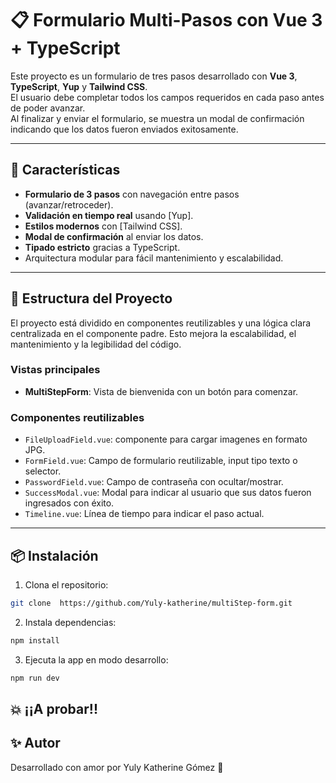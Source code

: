 # 📋 Formulario Multi-Pasos con Vue 3 + TypeScript

Este proyecto es un formulario de tres pasos desarrollado con **Vue 3**, **TypeScript**, **Yup** y **Tailwind CSS**.  
El usuario debe completar todos los campos requeridos en cada paso antes de poder avanzar.  
Al finalizar y enviar el formulario, se muestra un modal de confirmación indicando que los datos fueron enviados exitosamente.

---

## 🚀 Características

- **Formulario de 3 pasos** con navegación entre pasos (avanzar/retroceder).
- **Validación en tiempo real** usando [Yup].
- **Estilos modernos** con [Tailwind CSS].
- **Modal de confirmación** al enviar los datos.
- **Tipado estricto** gracias a TypeScript.
- Arquitectura modular para fácil mantenimiento y escalabilidad.

---

## 🧱 Estructura del Proyecto

El proyecto está dividido en componentes reutilizables y una lógica clara centralizada en el componente padre. Esto mejora la escalabilidad, el mantenimiento y la legibilidad del código.

### Vistas principales

- **MultiStepForm**: Vista de bienvenida con un botón para comenzar.


### Componentes reutilizables

- `FileUploadField.vue`: componente para cargar imagenes en formato JPG.
- `FormField.vue`: Campo de formulario reutilizable, input tipo texto o selector.
- `PasswordField.vue`:  Campo de contraseña con ocultar/mostrar.
- `SuccessModal.vue`: Modal para indicar al usuario que sus datos fueron ingresados con éxito.
- `Timeline.vue`: Línea de tiempo para indicar el paso actual.

---

## 📦 Instalación

1. Clona el repositorio:
```bash
git clone  https://github.com/Yuly-katherine/multiStep-form.git

```

2. Instala dependencias:
```bash
npm install

```

3. Ejecuta la app en modo desarrollo:
```bash
npm run dev

```

## 💥 ¡¡A probar!!


## ✨ Autor

Desarrollado con amor por Yuly Katherine Gómez 💖